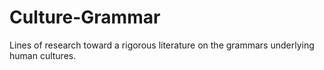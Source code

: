 Culture-Grammar
===============

Lines of research toward a rigorous literature on the grammars underlying human cultures.

